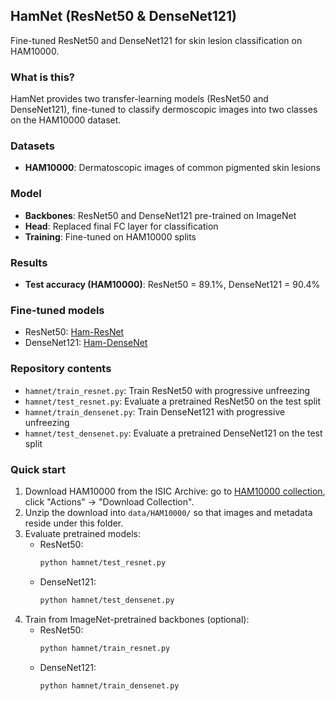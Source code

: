 ## HamNet (ResNet50 & DenseNet121)
Fine-tuned ResNet50 and DenseNet121 for skin lesion classification on HAM10000.

### What is this?
HamNet provides two transfer-learning models (ResNet50 and DenseNet121), fine-tuned to classify dermoscopic images into two classes on the HAM10000 dataset.

### Datasets
- **HAM10000**: Dermatoscopic images of common pigmented skin lesions

### Model
- **Backbones**: ResNet50 and DenseNet121 pre-trained on ImageNet
- **Head**: Replaced final FC layer for classification
- **Training**: Fine-tuned on HAM10000 splits

### Results
- **Test accuracy (HAM10000)**: ResNet50 = 89.1%, DenseNet121 = 90.4%

### Fine-tuned models
- ResNet50: [Ham-ResNet](https://huggingface.co/galactixx/Ham-ResNet)
- DenseNet121: [Ham-DenseNet](https://huggingface.co/galactixx/Ham-DenseNet)

### Repository contents
- `hamnet/train_resnet.py`: Train ResNet50 with progressive unfreezing
- `hamnet/test_resnet.py`: Evaluate a pretrained ResNet50 on the test split
- `hamnet/train_densenet.py`: Train DenseNet121 with progressive unfreezing
- `hamnet/test_densenet.py`: Evaluate a pretrained DenseNet121 on the test split

### Quick start
1. Download HAM10000 from the ISIC Archive: go to [HAM10000 collection](https://api.isic-archive.com/collections/212/), click "Actions" → "Download Collection".
2. Unzip the download into `data/HAM10000/` so that images and metadata reside under this folder.
3. Evaluate pretrained models:
   - ResNet50:
     ```bash
     python hamnet/test_resnet.py
     ```
   - DenseNet121:
     ```bash
     python hamnet/test_densenet.py
     ```
4. Train from ImageNet-pretrained backbones (optional):
   - ResNet50:
     ```bash
     python hamnet/train_resnet.py
     ```
   - DenseNet121:
     ```bash
     python hamnet/train_densenet.py
     ```

